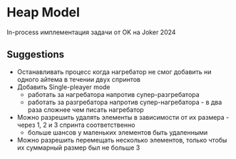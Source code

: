# Heap Model

In-process имплементация задачи от OK на Joker 2024

## Suggestions
- Останавливать процесс когда нагребатор не смог добавить ни одного айтема в течении двух спринтов
- Добавить Single-pleayer mode
  - работать за нагребатора напротив супер-разгребатора
  - работать за разгребатора напротив супер-нагребатора - в два раза сложнее чем писать нагребатор
- Можно разрешить удалять элементы в зависимости от их размера - через 1, 2 и 3 спринта соответственно
  - больше шансов у маленьких элементов быть удаленными
- Можно разрешить перемещать несколько элементов, только чтобы их суммарный размер был не больше 3
